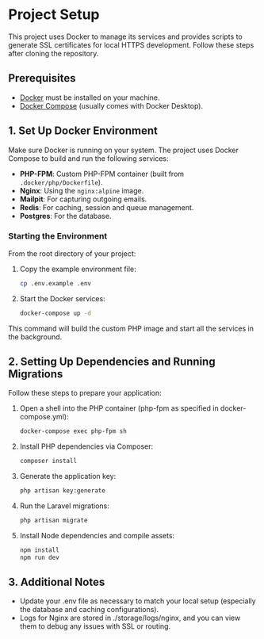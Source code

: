 # Project Setup

This project uses Docker to manage its services and provides scripts to generate SSL certificates for local HTTPS development. Follow these steps after cloning the repository.

## Prerequisites

- [Docker](https://docs.docker.com/get-docker/) must be installed on your machine.
- [Docker Compose](https://docs.docker.com/compose/install/) (usually comes with Docker Desktop).

## 1. Set Up Docker Environment

Make sure Docker is running on your system. The project uses Docker Compose to build and run the following services:

- **PHP-FPM**: Custom PHP-FPM container (built from `.docker/php/Dockerfile`).
- **Nginx**: Using the `nginx:alpine` image.
- **Mailpit**: For capturing outgoing emails.
- **Redis**: For caching, session and queue management.
- **Postgres**: For the database.

### Starting the Environment

From the root directory of your project:

1. Copy the example environment file:

   ```bash
   cp .env.example .env
   ```

2. Start the Docker services:

   ```bash
   docker-compose up -d
   ```

This command will build the custom PHP image and start all the services in the background.

## 2. Setting Up Dependencies and Running Migrations

Follow these steps to prepare your application:

1. Open a shell into the PHP container (php-fpm as specified in docker-compose.yml):

   ```bash
   docker-compose exec php-fpm sh
   ```

2. Install PHP dependencies via Composer:

   ```bash
   composer install
   ```

3. Generate the application key:

   ```bash
   php artisan key:generate
   ```

4. Run the Laravel migrations:

   ```bash
   php artisan migrate
   ```

5. Install Node dependencies and compile assets:

   ```bash
   npm install
   npm run dev
   ```

## 3. Additional Notes

- Update your .env file as necessary to match your local setup (especially the database and caching configurations).
- Logs for Nginx are stored in ./storage/logs/nginx, and you can view them to debug any issues with SSL or routing.
